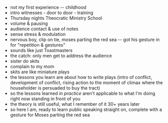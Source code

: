 - not my first experience -- childhood
- intro witnesses - door to door - training
- Thursday nights Theocratic Ministry School
- volume & pausing
- audience contact & use of notes
- sense stress & modulation
- nervous boy, clip on tie, moses parting the red sea -- got his gesture in for "repetition & gestures"
- sounds like just Toastmasters
- the catch: only men get to address the audience
- sister do skits
- complain to my mom
- skits are like miniature plays
- the lessons you learn are about how to write plays (intro of conflict,  development of conflict, rising action to the moment of climax where the householder is persuaded to buy the tract)
- so the lessons learned *in practice* aren't applicable to what I'm doing right now standing in front of you
- the theory is still useful, what I remember of it 30+ years later
- so here I am, ready to learn public speaking straight on, complete with a gesture for Moses parting the red sea
